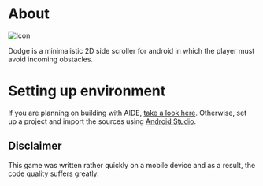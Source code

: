 # About

![Icon](https://github.com/Wolfgange3311999/Dodge/blob/master/gdx-game-android/res/mipmap-xxxhdpi/ic_launcher.png?raw=true)

Dodge is a minimalistic 2D side scroller for android in which the player must avoid incoming obstacles.

# Setting up environment

If you are planning on building with AIDE, [take a look here](http://www.android-ide.com/). Otherwise, set up a project and import the sources using [Android Studio](http://developer.android.com/tools/studio/index.html).

## Disclaimer

This game was written rather quickly on a mobile device and as a result, the code quality suffers greatly.
